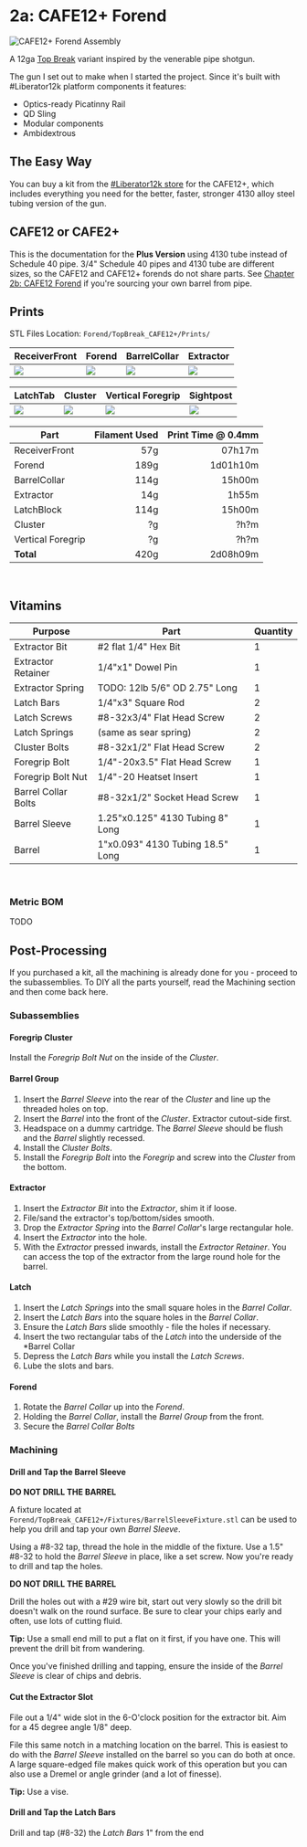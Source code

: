 # 2a: CAFE12+ Forend
![CAFE12+ Forend Assembly](TopBreak_CAFE12+/Assembly_htmldoc.jpg)

A 12ga [Top Break](TopBreak.md) variant inspired by the venerable pipe shotgun.

The gun I set out to make when I started the project.
Since it's built with \#Liberator12k platform components it features:

* Optics-ready Picatinny Rail
* QD Sling
* Modular components
* Ambidextrous

## The Easy Way
You can buy a kit from the [\#Liberator12k store](https://liberator12k.com/store/)
for the CAFE12+, which includes everything you need for the
better, faster, stronger 4130 alloy steel tubing version of the gun.

## CAFE12 or CAFE2+
This is the documentation for the **Plus Version** using 4130 tube instead of
Schedule 40 pipe. 3/4" Schedule 40 pipes and 4130 tube are different sizes,
so the CAFE12 and CAFE12+ forends do not share parts.
See [Chapter 2b: CAFE12 Forend](TopBreak_CAFE12.md) if you're sourcing your
own barrel from pipe.

<!-- NEW PAGE -->
## Prints
STL Files Location: `Forend/TopBreak_CAFE12+/Prints/`

|ReceiverFront|Forend|BarrelCollar|Extractor|
|-|-|-|-|
|![](TopBreak_CAFE12+/Prints/ReceiverFront_thumb.jpg)|![](TopBreak_CAFE12+/Prints/Forend_thumb.jpg)|![](TopBreak_CAFE12+/Prints/BarrelCollar_thumb.jpg)|![](TopBreak_CAFE12+/Prints/Extractor_thumb.jpg)|

|LatchTab|Cluster|Vertical Foregrip|Sightpost|
|-|-|-|-|
|![](TopBreak_CAFE12+/Prints/LatchTab_thumb.jpg)|![](TopBreak_CAFE12+/Prints/Cluster_thumb.jpg)|![](TopBreak_CAFE12+/Prints/VerticalForegrip_thumb.jpg)|![](TopBreak_CAFE12+/Prints/Sightpost_thumb.jpg)|

| Part              | Filament Used | Print Time @ 0.4mm |
|-------------------|-------------: |------------------: |
| ReceiverFront     | 57g           |             07h17m |
| Forend            | 189g          |           1d01h10m |
| BarrelCollar      | 114g          |             15h00m |
| Extractor         | 14g           |              1h55m |
| LatchBlock        | 114g          |             15h00m |
| Cluster           | ?g            |               ?h?m |
| Vertical Foregrip | ?g            |               ?h?m |
| **Total**         | 420g          |           2d08h09m |
<br/>

## Vitamins
| Purpose                | Part                             | Quantity |
|------------------------|----------------------------------|----------|
| Extractor Bit          | #2 flat 1/4" Hex Bit             | 1        |
| Extractor Retainer     | 1/4"x1" Dowel Pin                | 1        |
| Extractor Spring       | TODO: 12lb 5/6" OD 2.75" Long    | 1        |
| Latch Bars             | 1/4"x3" Square Rod               | 2        |
| Latch Screws           | #8-32x3/4" Flat Head Screw       | 2        |
| Latch Springs          | (same as sear spring)            | 2        |
| Cluster Bolts          | #8-32x1/2" Flat Head Screw       | 2        |
| Foregrip Bolt          | 1/4"-20x3.5" Flat Head Screw     | 1        |
| Foregrip Bolt Nut      | 1/4"-20 Heatset Insert           | 1        |
| Barrel Collar Bolts    | #8-32x1/2" Socket Head Screw     | 1        |
| Barrel Sleeve          | 1.25"x0.125" 4130 Tubing 8" Long | 1        |
| Barrel                 | 1"x0.093" 4130 Tubing 18.5" Long | 1        |
<br/>

### Metric BOM
TODO

<!-- NEW PAGE -->
## Post-Processing
If you purchased a kit, all the machining is already done for you - proceed to the
subassemblies.
To DIY all the parts yourself, read the Machining section and then come back here.

### Subassemblies

#### Foregrip Cluster
Install the *Foregrip Bolt Nut* on the inside of the *Cluster*.

#### Barrel Group
1. Insert the *Barrel Sleeve* into the rear of the *Cluster* and line up the threaded
holes on top.
2. Insert the *Barrel* into the front of the *Cluster*.
Extractor cutout-side first.
3. Headspace on a dummy cartridge.
The *Barrel Sleeve* should be flush and the *Barrel* slightly recessed.
4. Install the *Cluster Bolts*.
6. Install the *Foregrip Bolt* into the *Foregrip* and screw into the *Cluster*
from the bottom.

#### Extractor
1. Insert the *Extractor Bit* into the *Extractor*, shim it if loose.
2. File/sand the extractor's top/bottom/sides smooth.
3. Drop the *Extractor Spring* into the *Barrel Collar*'s large rectangular hole.
4. Insert the *Extractor* into the hole.
5. With the *Extractor* pressed inwards, install the *Extractor Retainer*.
You can access the top of the extractor from the large round hole for the barrel.

#### Latch
1. Insert the *Latch Springs* into the small square holes in the *Barrel Collar*.
2. Insert the *Latch Bars* into the square holes in the *Barrel Collar*.
3. Ensure the *Latch Bars* slide smoothly - file the holes if necessary.
4. Insert the two rectangular tabs of the *Latch* into the underside of the *Barrel Collar
5. Depress the *Latch Bars* while you install the *Latch Screws*.
6. Lube the slots and bars.

#### Forend
1. Rotate the *Barrel Collar* up into the *Forend*.
2. Holding the *Barrel Collar*, install the *Barrel Group* from the front.
3. Secure the *Barrel Collar Bolts*

### Machining

#### Drill and Tap the Barrel Sleeve
**DO NOT DRILL THE BARREL**

A fixture located at `Forend/TopBreak_CAFE12+/Fixtures/BarrelSleeveFixture.stl`
can be used to help you drill and tap your own *Barrel Sleeve*.

Using a \#8-32 tap, thread the hole in the middle of the fixture.
Use a 1.5" \#8-32 to hold the *Barrel Sleeve* in place, like a set screw.
Now you're ready to drill and tap the holes.

**DO NOT DRILL THE BARREL**

Drill the holes out with a \#29 wire bit, start out very slowly so the drill bit doesn't
walk on the round surface.
Be sure to clear your chips early and often, use lots of cutting fluid.

**Tip:** Use a small end mill to put a flat on it first, if you have one.
This will prevent the drill bit from wandering.

Once you've finished drilling and tapping, ensure the inside of the *Barrel Sleeve* is
clear of chips and debris.

#### Cut the Extractor Slot
File out a 1/4" wide slot in the 6-O'clock position for the extractor bit.
Aim for a 45 degree angle 1/8" deep.

File this same notch in a matching location on the barrel. This is easiest to do
with the *Barrel Sleeve* installed on the barrel so you can do both at once.
A large square-edged file makes quick work of this operation but you can also
use a Dremel or angle grinder (and a lot of finesse).

**Tip:** Use a vise.

#### Drill and Tap the Latch Bars
Drill and tap (#8-32) the *Latch Bars* 1" from the end
